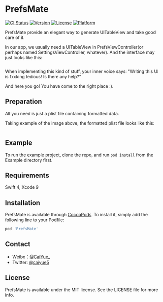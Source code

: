 # PrefsMate

[![CI Status](http://img.shields.io/travis/caiyue1993/PrefsMate.svg?style=flat)](https://travis-ci.org/caiyue1993/PrefsMate)
[![Version](https://img.shields.io/cocoapods/v/PrefsMate.svg?style=flat)](http://cocoapods.org/pods/PrefsMate)
[![License](https://img.shields.io/cocoapods/l/PrefsMate.svg?style=flat)](http://cocoapods.org/pods/PrefsMate)
[![Platform](https://img.shields.io/cocoapods/p/PrefsMate.svg?style=flat)](http://cocoapods.org/pods/PrefsMate)

PrefsMate provide an elegant way to generate UITableView and take good care of it. 

In our app, we usually need a UITableView in PrefsViewController(or perhaps named SettingsViewController, whatever). And the interface may just looks like this:

![]()

When implementing this kind of stuff, your inner voice says: "Writing this UI is fxxking tedious! Is there any help?" 

And here you go! You have come to the right place :).  

## Preparation
All you need is just a plist file containing formatted data.

Taking example of the image above, the formatted plist file looks like this:

![]()

## Example

To run the example project, clone the repo, and run `pod install` from the Example directory first.

## Requirements
Swift 4, Xcode 9

## Installation

PrefsMate is available through [CocoaPods](http://cocoapods.org). To install
it, simply add the following line to your Podfile:

```ruby
pod 'PrefsMate'
```

## Contact

- Weibo：[@CaiYue_](http://weibo.com/caiyue233)
- Twitter: [@caiyue5](https://twitter.com/caiyue5)

## License

PrefsMate is available under the MIT license. See the LICENSE file for more info.
